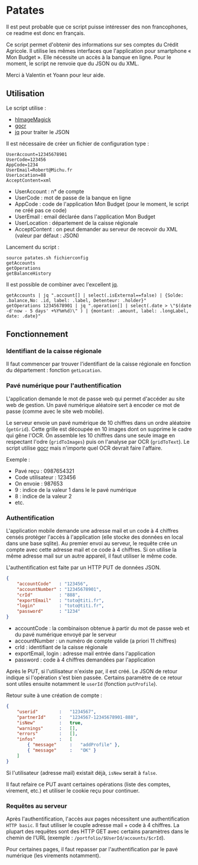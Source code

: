 # Patates

Il est peut probable que ce script puisse intéresser des non francophones, ce readme est donc en français.

Ce script permet d'obtenir des informations sur ses comptes du Crédit Agricole. Il utilise les mêmes interfaces que l'application pour smartphone « Mon Budget ». Elle nécessite un accès à la banque en ligne. Pour le moment, le script ne renvoie que du JSON ou du XML.

Merci à Valentin et Yoann pour leur aide.

## Utilisation

Le script utilise :
 - [hImageMagick](http://www.imagemagick.org/script/)
 - [gocr](http://jocr.sourceforge.net/)
 - [jq](http://stedolan.github.io/jq/manual) pour traiter le JSON


Il est nécessaire de créer un fichier de configuration type :

```
UserAccount=12345678901
UserCode=123456
AppCode=1234
UserEmail=Robert@Michu.fr
UserLocation=88
AcceptContent=xml
```

 - UserAccount : n° de compte
 - UserCode : mot de passe de la banque en ligne
 - AppCode : code de l'application Mon Budget (pour le moment, le script ne créé pas ce code)
 - UserEmail : email déclarée dans l'application Mon Budget
 - UserLocation : département de la caisse régionale
 - AcceptContent : on peut demander au serveur de recevoir du XML (valeur par défaut : JSON)

Lancement du script :

```
source patates.sh fichierconfig
getAccounts
getOperations
getBalanceHistory
```

Il est possible de combiner avec l'excellent [jq](http://stedolan.github.io/jq/manual).

```
getAccounts | jq ".account[] | select(.isExternal==false) | {Solde: .balance,No: .id, label: .label, Detenteur: .holder}"
getOperations 12345678901 | jq ".operation[] | select(.date > \"$(date -d'now - 5 days' +%Y%m%d)\" ) | {montant: .amount, label: .longLabel, date: .date}"

```


## Fonctionnement

### Identifiant de la caisse régionale

Il faut commencer par trouver l'identifiant de la caisse régionale en fonction du département : fonction `getLocation`.


### Pavé numérique pour l'authentification

L'application demande le mot de passe web qui permet d'accéder au site web de gestion. Un pavé numérique aléatoire sert à encoder ce mot de passe (comme avec le site web mobile).

Le serveur envoie un pavé numérique de 10 chiffres dans un ordre aléatoire (`getGrid`). Cette grille est découpée en 10 images dont on supprime le cadre qui gêne l'OCR. On assemble les 10 chiffres dans une seule image en respectant l'odre (`gridToImages`) puis on l'analyse par OCR (`gridToText`). Le script utilise [gocr](http://jocr.sourceforge.net/) mais n'importe quel OCR devrait faire l'affaire.


Exemple :
* Pavé reçu : 0987654321
* Code utilisateur : 123456
* On envoie : 987653
* 9 : indice de la valeur 1 dans le le pavé numérique
* 8 : indice de la valeur 2
* etc.



### Authentification

L'application mobile demande une adresse mail et un code à 4 chiffres censés protéger l'accès à l'application (elle stocke des données en local dans une base sqlite). Au premier envoi au serveur, le requête crée un compte avec cette adresse mail et ce code à 4 chiffres. Si on utilise la même adresse mail sur un autre appareil, il faut utiliser le même code.

L'authentification est faite par un HTTP PUT de données JSON.

```json
{
    "accountCode"   : "123456",
    "accountNumber" : "12345678901",
    "crId"          : "888",
    "exportEmail"   : "toto@titi.fr",
    "login"         : "toto@titi.fr",
    "password"      : "1234"
}
```

* accountCode : la combinaison obtenue à partir du mot de passe web et du pavé numérique envoyé par le serveur
* accountNumber : un numéro de compte valide (a priori 11 chiffres)
* crId : identifiant de la caisse régionale
* exportEmail, login : adresse mail entrée dans l'application
* password : code à 4 chiffres demandées par l'application

Après le PUT, si l'utilisateur n'existe par, il est créé. Le JSON de retour indique si l'opération s'est bien passée. Certains paramètre de ce retour sont utiles ensuite notamment le `userId` (fonction `putProfile`).

Retour suite à une création de compte : 

```json
{
    "userid"        :   "1234567",
    "partnerId"     :   "1234567-12345678901-888",
    "isNew"         :   true,
    "warnings"      :   [],
    "errors"        :   [],
    "infos"         :   [
        { "message"     :   "addProfile" },
        { "message"     :   "OK" }
    ]
}
```

Si l'utilisateur (adresse mail) existait déjà, `isNew` serait à `false`.

Il faut refaire ce PUT avant certaines opérations (liste des comptes, virement, etc.) et utiliser le cookie reçu pour continuer.


### Requêtes au serveur

Après l'authentification, l'accès aux pages nécessitent une authentification `HTTP basic`. Il faut utiliser le couple adresse mail + code à 4 chiffres. La plupart des requêtes sont des HTTP GET avec certains paramètres dans le chemin de l'URL (exemple : `/portfolio/$UserId/accounts/$crId`).

Pour certaines pages, il faut repasser par l'authentification par le pavé numérique (les virements notamment).

